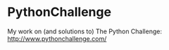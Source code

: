 # PythonChallenge
My work on (and solutions to) The Python Challenge: http://www.pythonchallenge.com/
